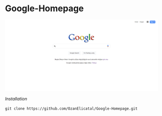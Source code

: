 # Google-Homepage

![Google](img/Ekran%20Al%C4%B1nt%C4%B1s%C4%B1.PNG)

*Installation*

``` git clone https://github.com/OzanElicatal/Google-Homepage.git ```